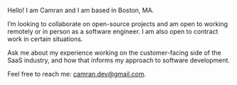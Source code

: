 
<!--
### Hi there 👋
**camrandev/camrandev** is a ✨ _special_ ✨ repository because its `README.md` (this file) appears on your GitHub profile.

Here are some ideas to get you started:

- 🔭 I’m currently working on ...
- 🌱 I’m currently learning ...
- 👯 I’m looking to collaborate on ...
- 🤔 I’m looking for help with ...
- 💬 Ask me about ...
- 📫 How to reach me: ...
- 😄 Pronouns: ...
- ⚡ Fun fact: ...
-->

Hello! I am Camran and I am based in Boston, MA.

I’m looking to collaborate on open-source projects and am open to working remotely or in person as a software engineer. I am also open to contract work in certain situations.

Ask me about my experience working on the customer-facing side of the SaaS industry, and how that informs my approach to software development.

Feel free to reach me: camran.dev@gmail.com.
